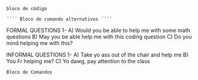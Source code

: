 
    bloco de código 

    ´´´´ Bloco de comando alternativos ´´´´

FORMAL QUESTIONS
1-
A) Would you be able to help me with some math questions
B) May you be able help me with this coding question
C) Do you mind helping me with this?

INFORMAL QUESTIONS
1- 
A) Take yo ass out of the chair and help me
B) You Fr helping me?
C) Yo dawg, pay attention to the class

    Bloco de Comandos 